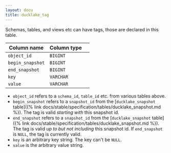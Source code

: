 ```yaml
---
layout: docu
title: ducklake_tag
---
```


Schemas, tables, and views etc can have tags, those are declared in this table.

| Column name      | Column type |             |
| ---------------- | ----------- | ----------- |
| `object_id`      | `BIGINT`    |             |
| `begin_snapshot` | `BIGINT`    |             |
| `end_snapshot`   | `BIGINT`    |             |
| `key`            | `VARCHAR`   |             |
| `value`          | `VARCHAR`   |             |

- `object_id` refers to a `schema_id`, `table_id` etc. from various tables above.
- `begin_snapshot` refers to a `snapshot_id` from the [`ducklake_snapshot` table]({% link docs/stable/specification/tables/ducklake_snapshot.md %}). The tag is valid *starting with* this snapshot id.
- `end_snapshot` refers to a `snapshot_id` from the [`ducklake_snapshot` table]({% link docs/stable/specification/tables/ducklake_snapshot.md %}). The tag is valid *up to but not including* this snapshot id. If `end_snapshot` is `NULL`, the tag is currently valid.
- `key` is an arbitrary key string. The key can't be `NULL`.
- `value` is the arbitrary value string.
